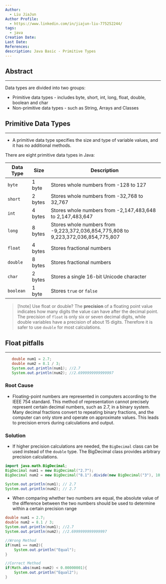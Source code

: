```yaml
---
Author:
  - Liu JiaJun
Author Profile:
  - https://www.linkedin.com/in/jiajun-liu-775252244/
tags: 
  - java
Creation Date: 
Last Date: 
References: 
description: Java Basic - Primitive Types
---
```


## Abstract
---
Data types are divided into two groups:
- Primitive data types - includes byte, short, int, long, float, double, boolean and char
- Non-primitive data types - such as String, Arrays and Classes

## Primitive Data Types
---
- A primitive data type specifies the size and type of variable values, and it has no additional methods.

There are eight primitive data types in Java:

| Data Type | Size    | Description                                 |
|-----------|---------|---------------------------------------------|
| `byte`    | 1 byte  | Stores whole numbers from -128 to 127        |
| `short`   | 2 bytes | Stores whole numbers from -32,768 to 32,767  |
| `int`     | 4 bytes | Stores whole numbers from -2,147,483,648 to 2,147,483,647 |
| `long`    | 8 bytes | Stores whole numbers from -9,223,372,036,854,775,808 to 9,223,372,036,854,775,807 |
| `float`   | 4 bytes | Stores fractional numbers                    |
| `double`  | 8 bytes | Stores fractional numbers                    |
| `char`    | 2 bytes | Stores a single 16-bit Unicode character     |
| `boolean` | 1 byte  | Stores `true` or `false`                    |

>[!note] Use float or double?
> The **precision** of a floating point value indicates how many digits the value can have after the decimal point. The precision of `float` is only six or seven decimal digits, while double variables have a precision of about 15 digits. Therefore it is safer to use `double` for most calculations.

## Float pitfalls
---
 ```java
    double num1 = 2.7;
    double num2 = 8.1 / 3;
    System.out.println(num1); //2.7
    System.out.println(num2); //2.6999999999999997
```
### Root Cause
- Floating-point numbers are represented in computers according to the IEEE 754 standard. This method of representation cannot precisely represent certain decimal numbers, such as 2.7, in a binary system. Many decimal fractions convert to repeating binary fractions, and the computer can only store and operate on approximate values. This leads to precision errors during calculations and output.

### Solution
- If higher precision calculations are needed, the `BigDecimal` class can be used instead of the `double` type. The BigDecimal class provides arbitrary precision calculations.

```java
import java.math.BigDecimal;
BigDecimal num1 = new BigDecimal("2.7");
BigDecimal num2 = new BigDecimal("8.1").divide(new BigDecimal("3"), 10, RoundingMode.HALF_UP);

System.out.println(num1); // 2.7
System.out.println(num2); // 2.7
```

- When comparing whether two numbers are equal, the absolute value of the difference between the two numbers should be used to determine within a certain precision range
```java
double num1 = 2.7;
double num2 = 8.1 / 3;
System.out.println(num1); //2.7
System.out.println(num2); //2.6999999999999997

//Wrong Method
if(num1 == num2){
    System.out.println("Equal");
}

//Correct Method
if(Math.abs(num1-num2) < 0.00000001){
    System.out.println("Equal2");
}
```